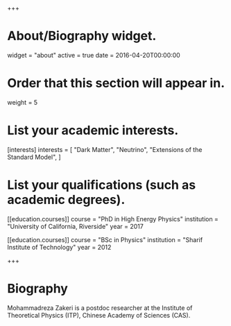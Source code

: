 +++
# About/Biography widget.
widget = "about"
active = true
date = 2016-04-20T00:00:00

# Order that this section will appear in.
weight = 5

# List your academic interests.
[interests]
  interests = [
    "Dark Matter",
    "Neutrino",
    "Extensions of the Standard Model",
  ]

# List your qualifications (such as academic degrees).
[[education.courses]]
  course = "PhD in High Energy Physics"
  institution = "University of California, Riverside"
  year = 2017

[[education.courses]]
  course = "BSc in Physics"
  institution = "Sharif Institute of Technology"
  year = 2012
 
+++

# Biography

Mohammadreza Zakeri is a postdoc researcher at the Institute of Theoretical Physics (ITP), Chinese Academy of Sciences (CAS).
